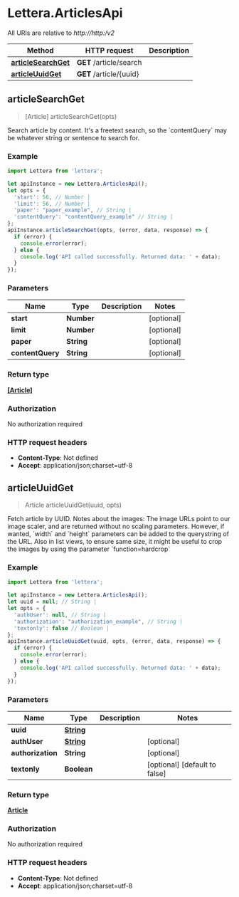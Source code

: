 # Lettera.ArticlesApi

All URIs are relative to *http://http:/v2*

Method | HTTP request | Description
------------- | ------------- | -------------
[**articleSearchGet**](ArticlesApi.md#articleSearchGet) | **GET** /article/search | 
[**articleUuidGet**](ArticlesApi.md#articleUuidGet) | **GET** /article/{uuid} | 



## articleSearchGet

> [Article] articleSearchGet(opts)



Search article by content. It&#39;s a freetext search, so the &#x60;contentQuery&#x60; may be whatever string or sentence to search for.

### Example

```javascript
import Lettera from 'lettera';

let apiInstance = new Lettera.ArticlesApi();
let opts = {
  'start': 56, // Number | 
  'limit': 56, // Number | 
  'paper': "paper_example", // String | 
  'contentQuery': "contentQuery_example" // String | 
};
apiInstance.articleSearchGet(opts, (error, data, response) => {
  if (error) {
    console.error(error);
  } else {
    console.log('API called successfully. Returned data: ' + data);
  }
});
```

### Parameters


Name | Type | Description  | Notes
------------- | ------------- | ------------- | -------------
 **start** | **Number**|  | [optional] 
 **limit** | **Number**|  | [optional] 
 **paper** | **String**|  | [optional] 
 **contentQuery** | **String**|  | [optional] 

### Return type

[**[Article]**](Article.md)

### Authorization

No authorization required

### HTTP request headers

- **Content-Type**: Not defined
- **Accept**: application/json;charset=utf-8


## articleUuidGet

> Article articleUuidGet(uuid, opts)



Fetch article by UUID.   Notes about the images:   The image URLs point to our image scaler, and are returned without no scaling parameters.  However, if wanted, &#x60;width&#x60; and &#x60;height&#x60; parameters can be added to the querystring of the URL.  Also in list views, to ensure same size, it might be useful to crop the images by using the parameter &#x60;function&#x3D;hardcrop&#x60;

### Example

```javascript
import Lettera from 'lettera';

let apiInstance = new Lettera.ArticlesApi();
let uuid = null; // String | 
let opts = {
  'authUser': null, // String | 
  'authorization': "authorization_example", // String | 
  'textonly': false // Boolean | 
};
apiInstance.articleUuidGet(uuid, opts, (error, data, response) => {
  if (error) {
    console.error(error);
  } else {
    console.log('API called successfully. Returned data: ' + data);
  }
});
```

### Parameters


Name | Type | Description  | Notes
------------- | ------------- | ------------- | -------------
 **uuid** | [**String**](.md)|  | 
 **authUser** | [**String**](.md)|  | [optional] 
 **authorization** | **String**|  | [optional] 
 **textonly** | **Boolean**|  | [optional] [default to false]

### Return type

[**Article**](Article.md)

### Authorization

No authorization required

### HTTP request headers

- **Content-Type**: Not defined
- **Accept**: application/json;charset=utf-8

